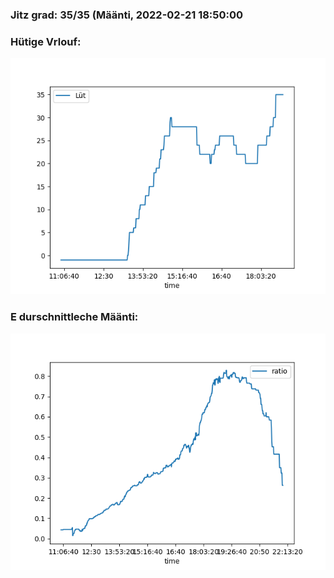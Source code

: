 ### Jitz grad: 35/35 (Määnti, 2022-02-21 18:50:00

### Hütige Vrlouf:
![Graph](Today.png)

### E durschnittleche Määnti:
![Graph](Määnti.png)